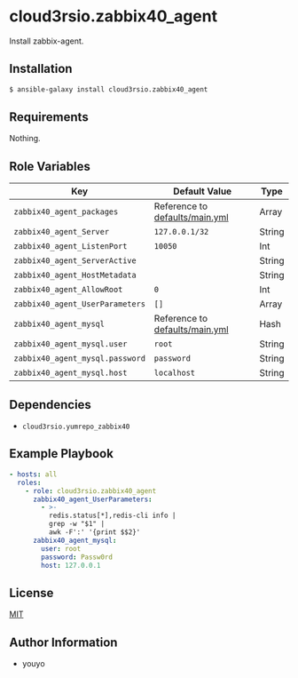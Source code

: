 cloud3rsio.zabbix40_agent
=========

Install zabbix-agent.

Installation
------------

```bash
$ ansible-galaxy install cloud3rsio.zabbix40_agent
```

Requirements
------------

Nothing.

Role Variables
--------------

| Key | Default Value | Type |
| ------------- | ------------- | ------------- |
| `zabbix40_agent_packages` | Reference to [defaults/main.yml](defaults/main.yml) | Array |
| `zabbix40_agent_Server` | `127.0.0.1/32` | String |
| `zabbix40_agent_ListenPort` | `10050` | Int |
| `zabbix40_agent_ServerActive` |  | String |
| `zabbix40_agent_HostMetadata` |  | String |
| `zabbix40_agent_AllowRoot` | `0` | Int |
| `zabbix40_agent_UserParameters` | `[]` | Array |
| `zabbix40_agent_mysql` | Reference to [defaults/main.yml](defaults/main.yml) | Hash |
| `zabbix40_agent_mysql.user` | `root` | String |
| `zabbix40_agent_mysql.password` | `password` | String |
| `zabbix40_agent_mysql.host` | `localhost` | String |

Dependencies
------------

- `cloud3rsio.yumrepo_zabbix40`

Example Playbook
----------------

```yaml
- hosts: all
  roles:
	- role: cloud3rsio.zabbix40_agent
      zabbix40_agent_UserParameters:
        - >-
          redis.status[*],redis-cli info |
          grep -w "$1" |
          awk -F':' '{print $$2}'
      zabbix40_agent_mysql:
        user: root
        password: Passw0rd
        host: 127.0.0.1
```

License
-------

[MIT](LICENSE)

Author Information
------------------

- youyo

